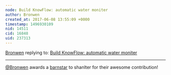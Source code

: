 ```yaml
---
node: Build KnowFlow: automatic water moniter
author: Bronwen
created_at: 2017-06-08 13:55:09 +0000
timestamp: 1496930109
nid: 14511
cid: 16848
uid: 237313
---
```




[Bronwen](../profile/Bronwen) replying to: [Build KnowFlow: automatic water moniter](../notes/shanlter/06-08-2017/knowflow-automatic-water-meter)

----
[@Bronwen](/profile/Bronwen) awards a <a href="//publiclab.org/wiki/barnstars">barnstar</a> to shanlter for their awesome contribution!